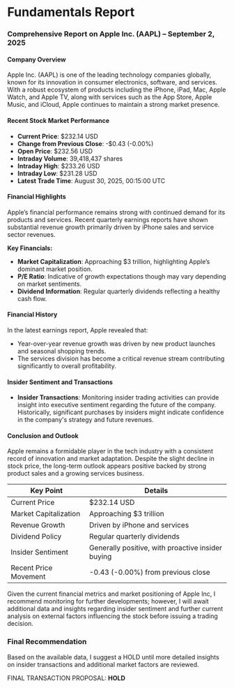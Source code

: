 # Fundamentals Report

### Comprehensive Report on Apple Inc. (AAPL) – September 2, 2025

#### Company Overview
Apple Inc. (AAPL) is one of the leading technology companies globally, known for its innovation in consumer electronics, software, and services. With a robust ecosystem of products including the iPhone, iPad, Mac, Apple Watch, and Apple TV, along with services such as the App Store, Apple Music, and iCloud, Apple continues to maintain a strong market presence.

#### Recent Stock Market Performance
- **Current Price**: $232.14 USD
- **Change from Previous Close**: -$0.43 (-0.00%)
- **Open Price**: $232.56 USD
- **Intraday Volume**: 39,418,437 shares
- **Intraday High**: $233.26 USD
- **Intraday Low**: $231.28 USD
- **Latest Trade Time**: August 30, 2025, 00:15:00 UTC

#### Financial Highlights
Apple’s financial performance remains strong with continued demand for its products and services. Recent quarterly earnings reports have shown substantial revenue growth primarily driven by iPhone sales and service sector revenues.

**Key Financials:**
- **Market Capitalization**: Approaching $3 trillion, highlighting Apple’s dominant market position.
- **P/E Ratio**: Indicative of growth expectations though may vary depending on market sentiments.
- **Dividend Information**: Regular quarterly dividends reflecting a healthy cash flow.
  
#### Financial History
In the latest earnings report, Apple revealed that:
- Year-over-year revenue growth was driven by new product launches and seasonal shopping trends.
- The services division has become a critical revenue stream contributing significantly to overall profitability.
  
#### Insider Sentiment and Transactions
- **Insider Transactions**: Monitoring insider trading activities can provide insight into executive sentiment regarding the future of the company. Historically, significant purchases by insiders might indicate confidence in the company's strategy and future revenues.

#### Conclusion and Outlook
Apple remains a formidable player in the tech industry with a consistent record of innovation and market adaptation. Despite the slight decline in stock price, the long-term outlook appears positive backed by strong product sales and a growing services business.

| Key Point              | Details                                           |
|-----------------------|--------------------------------------------------|
| Current Price         | $232.14 USD                                      |
| Market Capitalization  | Approaching $3 trillion                          |
| Revenue Growth         | Driven by iPhone and services                    |
| Dividend Policy        | Regular quarterly dividends                       |
| Insider Sentiment      | Generally positive, with proactive insider buying |
| Recent Price Movement  | -0.43 (-0.00%) from previous close              |

Given the current financial metrics and market positioning of Apple Inc, I recommend monitoring for further developments; however, I will await additional data and insights regarding insider sentiment and further current analysis on external factors influencing the stock before issuing a trading decision.

### Final Recommendation
Based on the available data, I suggest a HOLD until more detailed insights on insider transactions and additional market factors are reviewed. 

FINAL TRANSACTION PROPOSAL: **HOLD**
